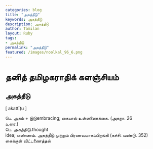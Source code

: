 ```yaml
---  
categories: blog  
title: "அகத்தீடு"
keywords: அகத்தீடு  
description: அகத்தீடு
author: Tamilan  
layout: Ruby  
tags:     
- அகத்தீடு
permalink: "அகத்தீடு"  
featured: /images/noolkal_96_6.png  
--- 
```

# தனித் தமிழகராதிக் களஞ்சியம்
## அகத்தீடு

[ akattīṭu ]  
  
பெ. அகம் + இடுembracing; கையால் உள்ளணைக்கை. (அகநா. 26  
உரை.)  
பெ. அகத்திடு.thought  
idea; எண்ணம். அகத்தீடு முற்றும் பிரணவமாகப்பிறங்கி (கச்சி. வண்டு. 352)  
கைக்குள் விட்டணைத்தல்